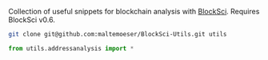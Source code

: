Collection of useful snippets for blockchain analysis with [BlockSci](https://github.com/citp/BlockSci).
Requires BlockSci v0.6.

```bash
git clone git@github.com:maltemoeser/BlockSci-Utils.git utils
```

```python
from utils.addressanalysis import *
```
